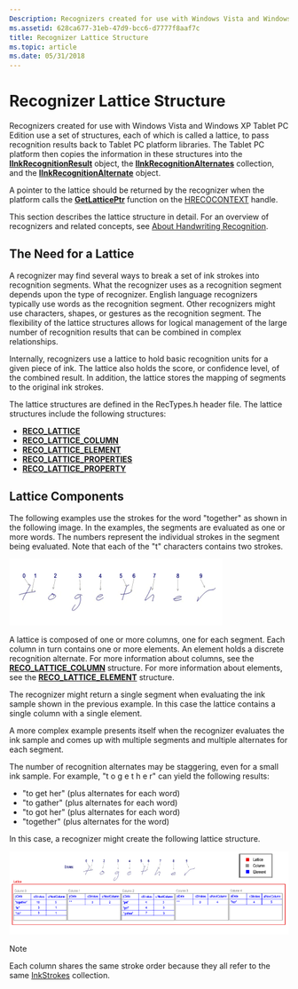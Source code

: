 ```yaml
---
Description: Recognizers created for use with Windows Vista and Windows XP Tablet PC Edition use a set of structures, each of which is called a lattice, to pass recognition results back to Tablet PC platform libraries.
ms.assetid: 628ca677-31eb-47d9-bcc6-d7777f8aaf7c
title: Recognizer Lattice Structure
ms.topic: article
ms.date: 05/31/2018
---
```


# Recognizer Lattice Structure

Recognizers created for use with Windows Vista and Windows XP Tablet PC Edition use a set of structures, each of which is called a lattice, to pass recognition results back to Tablet PC platform libraries. The Tablet PC platform then copies the information in these structures into the [**IInkRecognitionResult**](/windows/desktop/api/msinkaut/nn-msinkaut-iinkrecognitionresult) object, the [**IInkRecognitionAlternates**](/windows/desktop/api/msinkaut/nn-msinkaut-iinkrecognitionalternates) collection, and the [**IInkRecognitionAlternate**](/windows/desktop/api/msinkaut/nn-msinkaut-iinkrecognitionalternate) object.

A pointer to the lattice should be returned by the recognizer when the platform calls the [**GetLatticePtr**](/windows/desktop/api/recapis/nf-recapis-getlatticeptr) function on the [HRECOCONTEXT](hrecocontext-handle.md) handle.

This section describes the lattice structure in detail. For an overview of recognizers and related concepts, see [About Handwriting Recognition](about-handwriting-recognition.md).

## The Need for a Lattice

A recognizer may find several ways to break a set of ink strokes into recognition segments. What the recognizer uses as a recognition segment depends upon the type of recognizer. English language recognizers typically use words as the recognition segment. Other recognizers might use characters, shapes, or gestures as the recognition segment. The flexibility of the lattice structures allows for logical management of the large number of recognition results that can be combined in complex relationships.

Internally, recognizers use a lattice to hold basic recognition units for a given piece of ink. The lattice also holds the score, or confidence level, of the combined result. In addition, the lattice stores the mapping of segments to the original ink strokes.

The lattice structures are defined in the RecTypes.h header file. The lattice structures include the following structures:

-   [**RECO\_LATTICE**](/windows/win32/api/rectypes/ns-rectypes-reco_lattice)
-   [**RECO\_LATTICE\_COLUMN**](/windows/win32/api/rectypes/ns-rectypes-reco_lattice_column)
-   [**RECO\_LATTICE\_ELEMENT**](/windows/win32/api/rectypes/ns-rectypes-reco_lattice_element)
-   [**RECO\_LATTICE\_PROPERTIES**](/windows/win32/api/rectypes/ns-rectypes-reco_lattice_properties)
-   [**RECO\_LATTICE\_PROPERTY**](/windows/win32/api/rectypes/ns-rectypes-reco_lattice_property)

## Lattice Components

The following examples use the strokes for the word "together" as shown in the following image. In the examples, the segments are evaluated as one or more words. The numbers represent the individual strokes in the segment being evaluated. Note that each of the "t" characters contains two strokes.

![strokes for the word "together"](images/1d5fa9fb-6c38-49b8-8caa-2b6dcc1d5dec.gif)

A lattice is composed of one or more columns, one for each segment. Each column in turn contains one or more elements. An element holds a discrete recognition alternate. For more information about columns, see the [**RECO\_LATTICE\_COLUMN**](/windows/win32/api/rectypes/ns-rectypes-reco_lattice_column) structure. For more information about elements, see the [**RECO\_LATTICE\_ELEMENT**](/windows/win32/api/rectypes/ns-rectypes-reco_lattice_element) structure.

The recognizer might return a single segment when evaluating the ink sample shown in the previous example. In this case the lattice contains a single column with a single element.

A more complex example presents itself when the recognizer evaluates the ink sample and comes up with multiple segments and multiple alternates for each segment.

The number of recognition alternates may be staggering, even for a small ink sample. For example, "t o g e t h e r" can yield the following results:

-   "to get her" (plus alternates for each word)
-   "to gather" (plus alternates for each word)
-   "to got her" (plus alternates for each word)
-   "together" (plus alternates for the word)

In this case, a recognizer might create the following lattice structure.

![lattice structure for the word "together"](images/2496c3dd-8b08-4f86-9fe3-f118be49a8c8.gif)

> [!Note]  
> Each column shares the same stroke order because they all refer to the same [InkStrokes](https://msdn.microsoft.com/library/ms703293(v=VS.85).aspx) collection.

 

 

 



